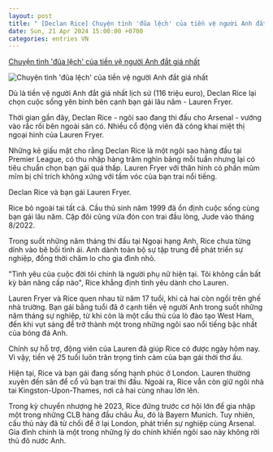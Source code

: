 ```yaml
---
layout: post
title: " [Declan Rice] Chuyện tình 'đũa lệch' của tiền vệ người Anh đắt giá nhất"
date: Sun, 21 Apr 2024 15:00:00 +0700
categories: entries VN
---
```

[Chuyện tình 'đũa lệch' của tiền vệ người Anh đắt giá nhất](https://kenh14.vn/chuyen-tinh-dua-lech-cua-tien-ve-nguoi-anh-dat-gia-nhat-2024042116322077.chn)

![Chuyện tình 'đũa lệch' của tiền vệ người Anh đắt giá nhất](https://kenh14cdn.com/zoom/600_315/203336854389633024/2024/4/21/photo1713691874028-1713691874262881134743.jpg)

Dù là tiền vệ người Anh đắt giá nhất lịch sử (116 triệu euro), Declan Rice lại chọn cuộc sống yên bình bên cạnh bạn gái lâu năm - Lauren Fryer.

Thời gian gần đây, Declan Rice - ngôi sao đang thi đấu cho Arsenal - vướng vào rắc rối bên ngoài sân cỏ. Nhiều cổ động viên đã công khai miệt thị ngoại hình của Lauren Fryer.

Những kẻ giấu mặt cho rằng Declan Rice là một ngôi sao hàng đầu tại Premier League, có thu nhập hàng trăm nghìn bảng mỗi tuần nhưng lại có tiêu chuẩn chọn bạn gái quá thấp. Lauren Fryer với thân hình có phần mũm mĩm bị chỉ trích không xứng với tầm vóc của bạn trai nổi tiếng.

Declan Rice và bạn gái Lauren Fryer.

Rice bỏ ngoài tai tất cả. Cầu thủ sinh năm 1999 đã ổn định cuộc sống cùng bạn gái lâu năm. Cặp đôi cũng vừa đón con trai đầu lòng, Jude vào tháng 8/2022.

Trong suốt những năm tháng thi đấu tại Ngoại hạng Anh, Rice chưa từng dính vào bê bối tình ái. Anh dành toàn bộ sự tập trung để phát triển sự nghiệp, đồng thời chăm lo cho gia đình nhỏ.

"Tình yêu của cuộc đời tôi chính là người phụ nữ hiện tại. Tôi không cần bất kỳ bản nâng cấp nào", Rice khẳng định tình yêu dành cho Lauren.

Lauren Fryer và Rice quen nhau từ năm 17 tuổi, khi cả hai còn ngồi trên ghế nhà trường. Bạn gái bằng tuổi đã ở cạnh tiền vệ người Anh trong suốt những năm tháng sự nghiệp, từ khi còn là một cầu thủ của lò đào tạo West Ham, đến khi vụt sáng để trở thành một trong những ngôi sao nổi tiếng bậc nhất của bóng đá Anh.

Chính sự hỗ trợ, động viên của Lauren đã giúp Rice có được ngày hôm nay. Vì vậy, tiền vệ 25 tuổi luôn trân trọng tình cảm của bạn gái thời thơ ấu.

Hiện tại, Rice và bạn gái đang sống hạnh phúc ở London. Lauren thường xuyên đến sân để cổ vũ bạn trai thi đấu. Ngoài ra, Rice vẫn còn giữ ngôi nhà tai Kingston-Upon-Thames, nơi cả hai cùng nhau lớn lên.

Trong kỳ chuyển nhượng hè 2023, Rice đứng trước cơ hội lớn để gia nhập một trong những CLB hàng đầu châu Âu, đó là Bayern Munich. Tuy nhiên, cầu thủ này đã từ chối để ở lại London, phát triển sự nghiệp cùng Arsenal. Gia đình chính là một trong những lý do chính khiến ngôi sao này không rời thủ đô nước Anh.

